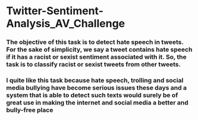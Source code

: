 # Twitter-Sentiment-Analysis_AV_Challenge

### The objective of this task is to detect hate speech in tweets. For the sake of simplicity, we say a tweet contains hate speech if it has a racist or sexist sentiment associated with it. So, the task is to classify racist or sexist tweets from other tweets.

### I quite like this task because hate speech, trolling and social media bullying have become serious issues these days and a system that is able to detect such texts would surely be of great use in making the internet and social media a better and bully-free place

